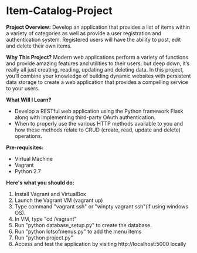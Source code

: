 # Item-Catalog-Project

**Project Overview:**
Develop an application that provides a list of items within a variety of categories as well as provide a user registration and authentication system. Registered users will have the ability to post, edit and delete their own items.

**Why This Project?**
Modern web applications perform a variety of functions and provide amazing features and utilities to their users; but deep down, it’s really all just creating, reading, updating and deleting data. In this project, you’ll combine your knowledge of building dynamic websites with persistent data storage to create a web application that provides a compelling service to your users.

**What Will I Learn?**
- Develop a RESTful web application using the Python framework Flask along with implementing third-party OAuth authentication.  
- When to properly use the various HTTP methods available to you and how these methods relate to CRUD (create, read, update and delete) operations.

**Pre-requisites:**
- Virtual Machine
- Vagrant
- Python 2.7

**Here's what you should do:**
1. Install Vagrant and VirtualBox
2. Launch the Vagrant VM (vagrant up)
3. Type command "vagrant ssh" or "winpty vagrant ssh"(if using windows OS).
4. In VM, type "cd /vagrant"
5. Run "python database_setup.py" to create the database.
6. Run "python lotsofmenus.py" to add the menu items
7. Run "python project.py"
8. Access and test the application by visiting http://localhost:5000 locally
